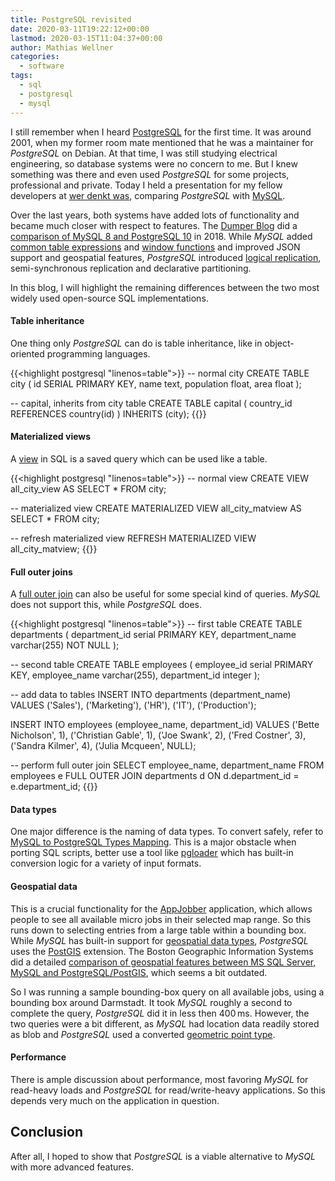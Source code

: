 ```yaml
---
title: PostgreSQL revisited
date: 2020-03-11T19:22:12+00:00
lastmod: 2020-03-15T11:04:37+00:00
author: Mathias Wellner
categories:
  - software
tags:
  - sql
  - postgresql
  - mysql
---
```


I still remember when I heard [PostgreSQL](https://www.postgresql.org/) for the first time. It was around 2001, when my former room mate mentioned that he was a maintainer for _PostgreSQL_ on Debian. At that time, I was still studying electrical engineering, so database systems were no concern to me. But I knew something was there and even used _PostgreSQL_ for some projects, professional and private. Today I held a presentation for my fellow developers at [wer denkt was](https://werdenktwas.de/), comparing _PostgreSQL_ with [MySQL](https://www.mysql.com/de/). 
<!--more-->

Over the last years, both systems have added lots of functionality and became much closer with respect to features. The [Dumper Blog](https://blog.dumper.io/) did a [comparison of MySQL 8 and PostgreSQL 10](https://blog.dumper.io/showdown-mysql-8-vs-postgresql-10/) in 2018. While _MySQL_ added [common table expressions](https://www.postgresql.org/docs/9.1/queries-with.html) and [window functions](https://www.postgresql.org/docs/9.1/tutorial-window.html) and improved JSON support and geospatial features, _PostgreSQL_ introduced [logical replication](https://www.postgresql.org/docs/10/logical-replication.html), semi-synchronous replication and declarative partitioning. 

In this blog, I will highlight the remaining differences between the two most widely used open-source SQL implementations. 

#### Table inheritance

One thing only _PostgreSQL_ can do is table inheritance, like in object-oriented programming languages.

{{<highlight postgresql "linenos=table">}}
-- normal city
CREATE TABLE city (
  id SERIAL PRIMARY KEY,
  name text,
  population float,
  area float
);

-- capital, inherits from city table
CREATE TABLE capital (
  country_id REFERENCES country(id)
) INHERITS (city);
{{</highlight>}}

#### Materialized views

A [view](https://www.postgresql.org/docs/9.2/sql-createview.html) in SQL is a saved query which can be used like a table. 

{{<highlight postgresql "linenos=table">}}
-- normal view
CREATE VIEW all_city_view AS SELECT * FROM city;

-- materialized view
CREATE MATERIALIZED VIEW all_city_matview AS SELECT * FROM city;

-- refresh materialized view
REFRESH MATERIALIZED VIEW all_city_matview;
{{</highlight>}}

#### Full outer joins

A [full outer join](https://www.w3resource.com/sql/joins/perform-a-full-outer-join.php) can also be useful for some special kind of queries. _MySQL_ does not support this, while _PostgreSQL_ does. 

{{<highlight postgresql "linenos=table">}}
-- first table
CREATE TABLE departments (
  department_id serial PRIMARY KEY,
  department_name varchar(255) NOT NULL
);

-- second table
CREATE TABLE employees (
  employee_id serial PRIMARY KEY,
  employee_name varchar(255),
  department_id integer
);

-- add data to tables
INSERT INTO
  departments (department_name)
VALUES
  ('Sales'),
  ('Marketing'),
  ('HR'),
  ('IT'),
  ('Production');

INSERT INTO
  employees (employee_name, department_id)
VALUES
  ('Bette Nicholson', 1),
  ('Christian Gable', 1),
  ('Joe Swank', 2),
  ('Fred Costner', 3),
  ('Sandra Kilmer', 4),
  ('Julia Mcqueen', NULL);

-- perform full outer join
SELECT
  employee_name,
  department_name
FROM
  employees e
  FULL OUTER JOIN departments d ON d.department_id = e.department_id;
{{</highlight>}}

#### Data types

One major difference is the naming of data types. To convert safely, refer to [MySQL to PostgreSQL Types Mapping](https://www.convert-in.com/mysql-to-postgres-types-mapping.htm). This is a major obstacle when porting SQL scripts, better use a tool like [pgloader](https://pgloader.io/) which has built-in conversion logic for a variety of input formats. 

#### Geospatial data

This is a crucial functionality for the [AppJobber](https://appjobber.de/) application, which allows people to see all available micro jobs in their selected map range. So this runs down to selecting entries from a large table within a bounding box. While _MySQL_ has built-in support for [geospatial data types](https://dev.mysql.com/doc/refman/8.0/en/spatial-types.html), _PostgreSQL_ uses the [PostGIS](https://postgis.net/) extension. The Boston Geographic Information Systems did a detailed [comparison of geospatial features between MS SQL Server, MySQL and PostgreSQL/PostGIS](http://www.bostongis.com/PrinterFriendly.aspx?content_name=sqlserver2008_postgis_mysql_compare), which seems a bit outdated. 

So I was running a sample bounding-box query on all available jobs, using a bounding box around Darmstadt. It took _MySQL_ roughly a second to complete the query, _PostgreSQL_ did it in less then 400&thinsp;ms. However, the two queries were a bit different, as _MySQL_ had location data readily stored as blob and _PostgreSQL_ used a converted [geometric point type](https://www.postgresql.org/docs/9.3/datatype-geometric.html). 

#### Performance

There is ample discussion about performance, most favoring _MySQL_ for read-heavy loads and _PostgreSQL_ for read/write-heavy applications. So this depends very much on the application in question. 

## Conclusion

After all, I hoped to show that _PostgreSQL_ is a viable alternative to _MySQL_ with more advanced features. 